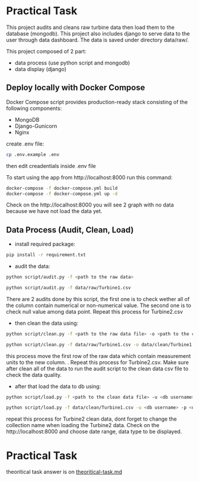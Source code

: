 # Practical Task

This project audits and cleans raw turbine data then load them to the database (mongodb). This project also includes django to serve data to the user through data dashboard. The data is saved under directory data/raw/.  

This project composed of 2 part:
 - data process (use python script and mongodb)
 - data display (django)

## Deploy locally with Docker Compose

Docker Compose script provides production-ready stack consisting of the following components:
 - MongoDB
 - Django-Gunicorn
 - Nginx

create .env file:
```bash
cp .env.example .env
```
then edit creadentials inside .env file

To start using the app from http://localhost:8000 run this command:
```bash
docker-compose -f docker-compose.yml build
docker-compose -f docker-compose.yml up -d
```
Check on the http://localhost:8000 you will see 2 graph with no data because we have not load the data yet.

## Data Process (Audit, Clean, Load)

 - install required package:
```bash
pip install -r requirement.txt
```

 - audit the data:
```bash
python script/audit.py -f <path to the raw data>

python script/audit.py -f data/raw/Turbine1.csv
```
There are 2 audits done by this script, the first one is to check wether all of the column contain numerical or non-numerical value. The second one is to check null value among data point. Repeat this process for Turbine2.csv

 - then clean the data using: 
```bash
python script/clean.py -f <path to the raw data file> -o <path to the clean data file>

python script/clean.py -f data/raw/Turbine1.csv -o data/clean/Turbine1.csv

```
this process move the first row of the raw data which contain measurement units to the new column. . Repeat this process for Turbine2.csv. Make sure after clean all of the data to run the audit script to the clean data csv file to check the data quality.

 - after that load the data to db using: 
```bash
python script/load.py -f <path to the clean data file> -u <db username> -p <db password> -a <db host> -d <database name> -c <collection name>

python script/load.py -f data/clean/Turbine1.csv -u <db username> -p <db password> -a localhost:27017 -d development -c turbine-1
```
repeat this process for Turbine2 clean data, dont forget to change the collection name when loading the Turbine2 data. Check on the http://localhost:8000 and choose date range, data type to be displayed.


# Practical Task
theoritical task answer is on [theoritical-task.md](theoritical-task.md)